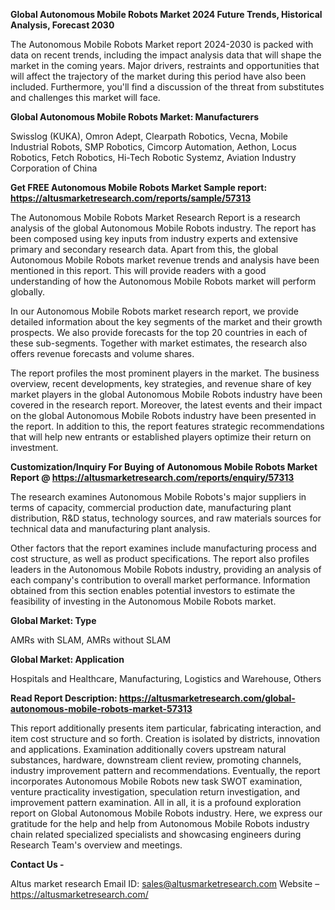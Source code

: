 **Global Autonomous Mobile Robots Market 2024 Future Trends, Historical Analysis, Forecast 2030**

The Autonomous Mobile Robots Market report 2024-2030 is packed with data on recent trends, including the impact analysis data that will shape the market in the coming years. Major drivers, restraints and opportunities that will affect the trajectory of the market during this period have also been included. Furthermore, you'll find a discussion of the threat from substitutes and challenges this market will face.

<b>Global Autonomous Mobile Robots Market: Manufacturers</b>

Swisslog (KUKA), Omron Adept, Clearpath Robotics, Vecna, Mobile Industrial Robots, SMP Robotics, Cimcorp Automation, Aethon, Locus Robotics, Fetch Robotics, Hi-Tech Robotic Systemz, Aviation Industry Corporation of China

<b>Get FREE Autonomous Mobile Robots Market Sample report: <a href="https://altusmarketresearch.com/reports/sample/57313">https://altusmarketresearch.com/reports/sample/57313</a></b>

The Autonomous Mobile Robots Market Research Report is a research analysis of the global Autonomous Mobile Robots industry. The report has been composed using key inputs from industry experts and extensive primary and secondary research data. Apart from this, the global Autonomous Mobile Robots market revenue trends and analysis have been mentioned in this report. This will provide readers with a good understanding of how the Autonomous Mobile Robots market will perform globally.

In our Autonomous Mobile Robots market research report, we provide detailed information about the key segments of the market and their growth prospects. We also provide forecasts for the top 20 countries in each of these sub-segments. Together with market estimates, the research also offers revenue forecasts and volume shares.

The report profiles the most prominent players in the market. The business overview, recent developments, key strategies, and revenue share of key market players in the global Autonomous Mobile Robots industry have been covered in the research report. Moreover, the latest events and their impact on the global Autonomous Mobile Robots industry have been presented in the report. In addition to this, the report features strategic recommendations that will help new entrants or established players optimize their return on investment.

<b>Customization/Inquiry For Buying of Autonomous Mobile Robots Market Report @ <a href="https://altusmarketresearch.com/reports/enquiry/57313">https://altusmarketresearch.com/reports/enquiry/57313</a></b>

The research examines Autonomous Mobile Robots's major suppliers in terms of capacity, commercial production date, manufacturing plant distribution, R&amp;D status, technology sources, and raw materials sources for technical data and manufacturing plant analysis.

Other factors that the report examines include manufacturing process and cost structure, as well as product specifications. The report also profiles leaders in the Autonomous Mobile Robots industry, providing an analysis of each company's contribution to overall market performance. Information obtained from this section enables potential investors to estimate the feasibility of investing in the Autonomous Mobile Robots market.

<b>Global Market: Type</b>

AMRs with SLAM, AMRs without SLAM

<b>Global Market: Application</b>

Hospitals and Healthcare, Manufacturing, Logistics and Warehouse, Others

<b>Read Report Description: <a href="https://altusmarketresearch.com/global-autonomous-mobile-robots-market-57313">https://altusmarketresearch.com/global-autonomous-mobile-robots-market-57313</a></b>

This report additionally presents item particular, fabricating interaction, and item cost structure and so forth. Creation is isolated by districts, innovation and applications. Examination additionally covers upstream natural substances, hardware, downstream client review, promoting channels, industry improvement pattern and recommendations. Eventually, the report incorporates Autonomous Mobile Robots new task SWOT examination, venture practicality investigation, speculation return investigation, and improvement pattern examination. All in all, it is a profound exploration report on Global Autonomous Mobile Robots industry. Here, we express our gratitude for the help and help from Autonomous Mobile Robots industry chain related specialized specialists and showcasing engineers during Research Team's overview and meetings.

<b>Contact Us -</b>

Altus market research
Email ID: <a href="mailto:sales@altusmarketresearch.com">sales@altusmarketresearch.com</a>
Website – <a href="https://altusmarketresearch.com/">https://altusmarketresearch.com/</a>
